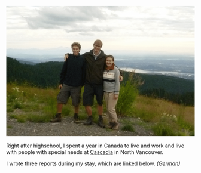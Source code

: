 ![](canada.png)

Right after highschool, I spent a year in Canada to live and work and live with people with special needs at [Cascadia](https://www.cascadiasociety.org/) in North Vancouver.

I wrote three reports during my stay, which are linked below. *(German)*